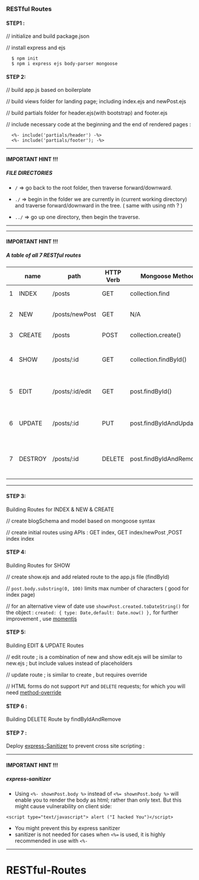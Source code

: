 ### RESTful Routes

#### STEP1 :

// initialize and build package.json

// install express and ejs

```
  $ npm init
  $ npm i express ejs body-parser mongoose

```

#### STEP 2:

// build app.js based on boilerplate

// build views folder for landing page; including index.ejs and newPost.ejs

// build partials folder for header.ejs(with bootstrap) and footer.ejs

// include necessary code at the beginning and the end of rendered pages :

```
  <%- include('partials/header') -%>
  <%- include('partials/footer'); -%>

```

----
#### IMPORTANT HINT !!!
##### FILE DIRECTORIES

  - `/` => go back to the root folder, then traverse forward/downward.

  - `./` => begin in the folder we are currently in (current working directory) and traverse forward/downward in the tree. ( same with using nth ? )

  - `../` => go up one directory, then begin the traverse.

----

----

#### IMPORTANT HINT !!!
##### A table of all 7 RESTful routes

|   | name              | path                     | HTTP Verb | Mongoose Method          | Purpose                                           |
|---|-------------------|--------------------------|-----------|--------------------------|---------------------------------------------------|
| 1 | INDEX              | /posts                  | GET       | collection.find          | list all posts                                  |
| 2 | NEW              | /posts/newPost          | GET       | N/A                      | display the form for new movie                    |
| 3 | CREATE            | /posts                  | POST      | collection.create()      | insert a new post                                |
| 4 | SHOW              | /posts/:id              | GET       | collection.findById()    | show details of selected post                    |
| 5 | EDIT              | /posts/:id/edit         | GET       | post.findById()          | Show edit form for selected post                      |
| 6 | UPDATE            | /posts/:id              | PUT       | post.findByIdAndUpdate() | Update particular post, then redirect             |
| 7 | DESTROY           | /posts/:id              | DELETE    | post.findByIdAndRemove() | Delete a particular post, then redirect somewhere |

----

#### STEP 3:

Building Routes for INDEX & NEW & CREATE

// create blogSchema and model based on mongoose syntax

// create initial routes using APIs : GET index, GET index/newPost ,POST index index

#### STEP 4:

Building Routes for SHOW

// create show.ejs and add related route to the app.js file (findById)


// `post.body.substring(0, 100)` limits max number of characters ( good for index page)

// for an alternative view of date use `shownPost.created.toDateString()` for the object :
`created: { type: Date,default: Date.now() },` for further improvement , use [momentjs](https://momentjs.com/)

#### STEP 5:

Building EDIT & UPDATE Routes

// edit route ; is a combination of new and show
   edit.ejs will be similar to new.ejs ; but include values instead of placeholders

// update route ; is similar to create , but requires override

// HTML forms do not support `PUT` and `DELETE` requests; for which you will need [method-override](https://www.npmjs.com/package/method-override)

#### STEP 6 :

Building DELETE Route by findByIdAndRemove

####  STEP 7 :

Deploy [express-Sanitizer](https://www.npmjs.com/package/express-sanitizer) to prevent cross site scripting :

----
#### IMPORTANT HINT !!!
##### express-sanitizer

  * Using `<%- shownPost.body %>` instead of `<%= shownPost.body %>` will enable you to render the body as html; rather than only text. But this might cause vulnerability on client side:

  `<script type="text/javascript"> alert ("I hacked You")</script> `

  * You might prevent this by express sanitizer
  * sanitizer is not needed for cases when `<%=` is used, it is highly recommended in use with  `<%-`

----
# RESTful-Routes
